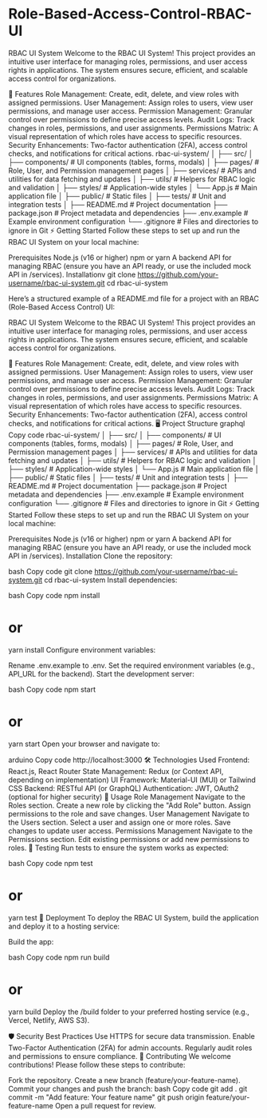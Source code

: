 # Role-Based-Access-Control-RBAC-UI
RBAC UI System
Welcome to the RBAC UI System! This project provides an intuitive user interface for managing roles, permissions, and user access rights in applications. The system ensures secure, efficient, and scalable access control for organizations.

🚀 Features
Role Management: Create, edit, delete, and view roles with assigned permissions.
User Management: Assign roles to users, view user permissions, and manage user access.
Permission Management: Granular control over permissions to define precise access levels.
Audit Logs: Track changes in roles, permissions, and user assignments.
Permissions Matrix: A visual representation of which roles have access to specific resources.
Security Enhancements: Two-factor authentication (2FA), access control checks, and notifications for critical actions.
rbac-ui-system/
│
├── src/
│   ├── components/         # UI components (tables, forms, modals)
│   ├── pages/              # Role, User, and Permission management pages
│   ├── services/           # APIs and utilities for data fetching and updates
│   ├── utils/              # Helpers for RBAC logic and validation
│   ├── styles/             # Application-wide styles
│   └── App.js              # Main application file
│
├── public/                 # Static files
│
├── tests/                  # Unit and integration tests
│
├── README.md               # Project documentation
├── package.json            # Project metadata and dependencies
├── .env.example            # Example environment configuration
└── .gitignore              # Files and directories to ignore in Git
⚡ Getting Started
Follow these steps to set up and run the RBAC UI System on your local machine:

Prerequisites
Node.js (v16 or higher)
npm or yarn
A backend API for managing RBAC (ensure you have an API ready, or use the included mock API in /services).
Installationv
git clone https://github.com/your-username/rbac-ui-system.git
cd rbac-ui-system

Here’s a structured example of a README.md file for a project with an RBAC (Role-Based Access Control) UI:

RBAC UI System
Welcome to the RBAC UI System! This project provides an intuitive user interface for managing roles, permissions, and user access rights in applications. The system ensures secure, efficient, and scalable access control for organizations.

🚀 Features
Role Management: Create, edit, delete, and view roles with assigned permissions.
User Management: Assign roles to users, view user permissions, and manage user access.
Permission Management: Granular control over permissions to define precise access levels.
Audit Logs: Track changes in roles, permissions, and user assignments.
Permissions Matrix: A visual representation of which roles have access to specific resources.
Security Enhancements: Two-factor authentication (2FA), access control checks, and notifications for critical actions.
🖥️ Project Structure
graphql
Copy code
rbac-ui-system/
│
├── src/
│   ├── components/         # UI components (tables, forms, modals)
│   ├── pages/              # Role, User, and Permission management pages
│   ├── services/           # APIs and utilities for data fetching and updates
│   ├── utils/              # Helpers for RBAC logic and validation
│   ├── styles/             # Application-wide styles
│   └── App.js              # Main application file
│
├── public/                 # Static files
│
├── tests/                  # Unit and integration tests
│
├── README.md               # Project documentation
├── package.json            # Project metadata and dependencies
├── .env.example            # Example environment configuration
└── .gitignore              # Files and directories to ignore in Git
⚡ Getting Started
Follow these steps to set up and run the RBAC UI System on your local machine:

Prerequisites
Node.js (v16 or higher)
npm or yarn
A backend API for managing RBAC (ensure you have an API ready, or use the included mock API in /services).
Installation
Clone the repository:

bash
Copy code
git clone https://github.com/your-username/rbac-ui-system.git
cd rbac-ui-system
Install dependencies:

bash
Copy code
npm install
# or
yarn install
Configure environment variables:

Rename .env.example to .env.
Set the required environment variables (e.g., API_URL for the backend).
Start the development server:

bash
Copy code
npm start
# or
yarn start
Open your browser and navigate to:

arduino
Copy code
http://localhost:3000
🛠️ Technologies Used
Frontend: React.js, React Router
State Management: Redux (or Context API, depending on implementation)
UI Framework: Material-UI (MUI) or Tailwind CSS
Backend: RESTful API (or GraphQL)
Authentication: JWT, OAuth2 (optional for higher security)
📖 Usage
Role Management
Navigate to the Roles section.
Create a new role by clicking the "Add Role" button.
Assign permissions to the role and save changes.
User Management
Navigate to the Users section.
Select a user and assign one or more roles.
Save changes to update user access.
Permissions Management
Navigate to the Permissions section.
Edit existing permissions or add new permissions to roles.
🧪 Testing
Run tests to ensure the system works as expected:

bash
Copy code
npm test
# or
yarn test
📂 Deployment
To deploy the RBAC UI System, build the application and deploy it to a hosting service:

Build the app:

bash
Copy code
npm run build
# or
yarn build
Deploy the /build folder to your preferred hosting service (e.g., Vercel, Netlify, AWS S3).

🛡️ Security Best Practices
Use HTTPS for secure data transmission.
Enable Two-Factor Authentication (2FA) for admin accounts.
Regularly audit roles and permissions to ensure compliance.
🤝 Contributing
We welcome contributions! Please follow these steps to contribute:

Fork the repository.
Create a new branch (feature/your-feature-name).
Commit your changes and push the branch:
bash
Copy code
git add .
git commit -m "Add feature: Your feature name"
git push origin feature/your-feature-name
Open a pull request for review.
